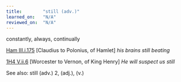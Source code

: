 ```yaml
---
title:        "still (adv.)"
learned_on:   "N/A"
reviewed_on:  "N/A"
---
```


constantly, always, continually

[Ham III.i.175](https://www.shakespeareswords.com/Public/Play.aspx?Act=3&Scene=1&WorkId=2#117263) \[Claudius to Polonius, of Hamlet\] *his brains still beating*

[1H4 V.ii.6](https://www.shakespeareswords.com/Public/Play.aspx?Act=5&Scene=2&WorkId=33#235861) \[Worcester to Vernon, of King Henry\] *He will suspect us still*

See also: still (adv.) 2, (adj.), (v.)

